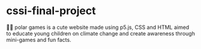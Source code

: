 # cssi-final-project
🐻‍❄️ polar games is a cute website made using p5.js, CSS and HTML aimed to educate young children on climate change and create awareness through mini-games and fun facts. 
